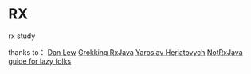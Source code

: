 # RX
rx study

thanks to：
[Dan Lew](http://blog.danlew.net/about/)  [Grokking RxJava](http://blog.danlew.net/2014/09/15/grokking-rxjava-part-1/)
[Yaroslav Heriatovych](http://yarikx.github.io/)  [NotRxJava guide for lazy folks](http://yarikx.github.io/NotRxJava/)
